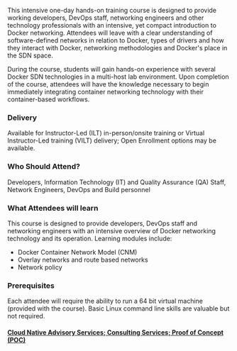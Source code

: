 <!-- Docker Networking -->

This intensive one-day hands-on training course is designed to provide working developers, DevOps staff, networking engineers and other technology professionals with an intensive, yet compact introduction to Docker networking. Attendees will leave with a clear understanding of software-defined networks in relation to Docker, types of drivers and how they interact with Docker, networking methodologies and Docker's place in the SDN space.

During the course, students will gain hands-on experience with several Docker SDN technologies in a multi-host lab environment. Upon completion of the course, attendees will have the knowledge necessary to begin immediately integrating container networking technology with their container-based workflows.

### Delivery

Available for Instructor-Led (ILT) in-person/onsite training or Virtual Instructor-Led training (VILT) delivery; Open Enrollment options may be available.


### Who Should Attend?

Developers, Information Technology (IT) and Quality Assurance (QA) Staff, Network Engineers, DevOps and Build personnel


### What Attendees will learn

This course is designed to provide developers, DevOps staff and networking engineers with an intensive overview of
Docker networking technology and its operation. Learning modules include:

- Docker Container Network Model (CNM)
- Overlay networks and route based networks
- Network policy


### Prerequisites

Each attendee will require the ability to run a 64 bit virtual machine (provided with the course). Basic Linux command
line skills are valuable but not required.


#### [Cloud Native Advisory Services; Consulting Services; Proof of Concept (POC)](https://rx-m.com/cloud-native-consulting/)
